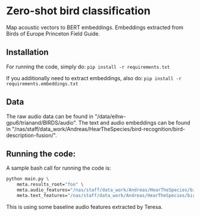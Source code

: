 # Zero-shot bird classification

Map acoustic vectors to BERT embeddings.
Embeddings extracted from Birds of Europe Princeton Field Guide.

## Installation

For running the code, simply do: `pip install -r requirements.txt`

If you additionally need to extract embeddings, also do: `pip install -r requirements.embeddings.txt`

## Data

The raw audio data can be found in "/data/eihw-gpu6/trianand/BIRDS/audio".
The text and audio embeddings can be found in "/nas/staff/data_work/Andreas/HearTheSpecies/bird-recognition/bird-description-fusion/".

## Running the code:
A sample bash call for running the code is:

```bash
python main.py \
    meta.results_root="foo" \
    meta.audio_features="/nas/staff/data_work/Andreas/HearTheSpecies/bird-recognition/bird-description-fusion/features.teresa.csv" \
    meta.text_features="/nas/staff/data_work/Andreas/HearTheSpecies/bird-recognition/bird-description-fusion/bert_embeddings.csv"
```

This is using some baseline audio features extracted by Teresa.